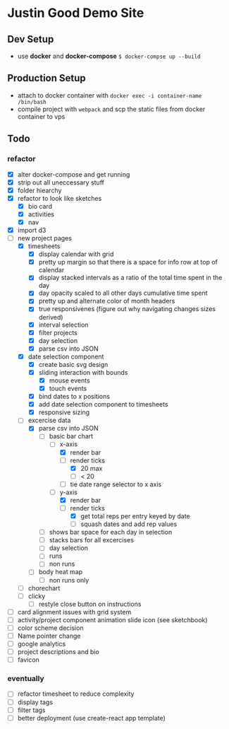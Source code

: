 # Justin Good Demo Site

## Dev Setup
- use **docker** and **docker-compose** `$ docker-compse up --build`

## Production Setup
- attach to docker container with `docker exec -i container-name /bin/bash`
- compile project with `webpack` and scp the static files from docker container to vps

## Todo 
### refactor
- [x] alter docker-compose and get running
- [x] strip out all uneccessary stuff
- [x] folder hiearchy
- [x] refactor to look like sketches
  - [x] bio card
  - [x] activities
  - [x] nav
- [x] import d3
- [ ] new project pages
  - [x] timesheets
    - [x] display calendar with grid
    - [x] pretty up margin so that there is a space for info row at top of calendar
    - [x] display stacked intervals as a ratio of the total time spent in the day
    - [x] day opacity scaled to all other days cumulative time spent
    - [x] pretty up and alternate color of month headers
    - [x] true responsivenes (figure out why navigating changes sizes derived)
    - [x] interval selection
    - [x] filter projects
    - [x] day selection
    - [x] parse csv into JSON
  - [x] date selection component
    - [x] create basic svg design
    - [x] sliding interaction with bounds
      - [x] mouse events
      - [x] touch events
    - [x] bind dates to x positions
    - [x] add date selection component to timesheets
    - [x] responsive sizing
  - [ ] excercise data
    - [x] parse csv into JSON
        - [ ] basic bar chart
          - [ ] x-axis
            - [x] render bar
            - [ ] render ticks
              - [x] 20 max
              - [ ] < 20
            - [ ] tie date range selector to x axis
          - [ ] y-axis
            - [x] render bar
            - [ ] render ticks
              - [x] get total reps per entry keyed by date
              - [ ] squash dates and add rep values
      - [ ] shows bar space for each day in selection
      - [ ] stacks bars for all excercises
      - [ ] day selection
      - [ ] runs
      - [ ] non runs
    - [ ] body heat map
      - [ ] non runs only
  - [ ] chorechart
  - [ ] clicky
    - [ ] restyle close button on instructions
- [ ] card alignment issues with grid system
- [ ] activity/project component animation slide icon (see sketchbook)
- [ ] color scheme decision
- [ ] Name pointer change
- [ ] google analytics
- [ ] project descriptions and bio
- [ ] favicon

### eventually
- [ ] refactor timesheet to reduce complexity
- [ ] display tags
- [ ] filter tags
- [ ] better deployment (use create-react app template)
